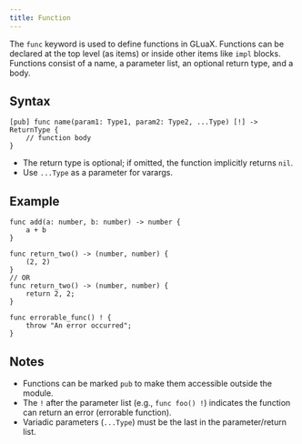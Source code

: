 ```yaml
---
title: Function
---
```


The `func` keyword is used to define functions in GLuaX. Functions can be declared at the top level (as items) or inside other items like `impl` blocks. Functions consist of a name, a parameter list, an optional return type, and a body.

## Syntax

```gluax
[pub] func name(param1: Type1, param2: Type2, ...Type) [!] -> ReturnType {
    // function body
}
```

- The return type is optional; if omitted, the function implicitly returns `nil`.
- Use `...Type` as a parameter for varargs.

## Example

```gluax
func add(a: number, b: number) -> number {
    a + b
}

func return_two() -> (number, number) {
    (2, 2)
}
// OR
func return_two() -> (number, number) {
    return 2, 2;
}

func errorable_func() ! {
    throw "An error occurred";
}
```

## Notes

- Functions can be marked `pub` to make them accessible outside the module.
- The `!` after the parameter list (e.g., `func foo() !`) indicates the function can return an error (errorable function).
- Variadic parameters (`...Type`) must be the last in the parameter/return list.
